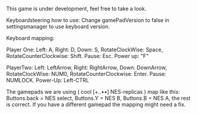 This game is under development, feel free to take a look. 

Keyboardsteering how to use: Change gamePadVersion to false in settingsmanager to use keyboard version.

Keyboard mapping: 

Player One:
Left: A, Right: D, Down: S, RotateClockWise: Space, RotateCounterClockwise: Shift. Pause: Esc.
Power up: "F"

PlayerTwo:
Left: LeftArrow, Right: RightArrow, Down: DownArrow, RotateClockWise: NUM0, RotateCounterClockwise: Enter. 
Pause: NUMLOCK.
Power-Up: Left-CTRL

The gamepads we are using ( cool [+..••] NES-replicas ) map like this: Buttons.back = NES select, Buttons.Y = NES B, Buttons.B = NES A, the rest is correct. If you have a different gamepad the mapping might need a fix.
